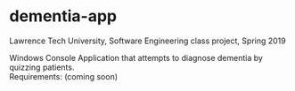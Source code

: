 # dementia-app
Lawrence Tech University, Software Engineering class project, Spring 2019

Windows Console Application that attempts to diagnose dementia by quizzing patients.<br>
Requirements: (coming soon)
